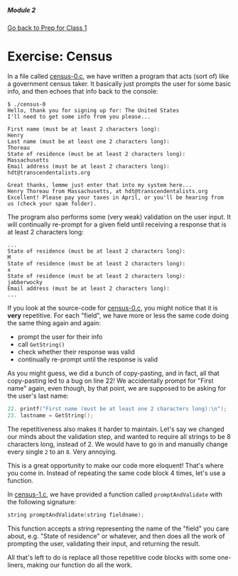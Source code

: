 ##### Module 2
[Go back to Prep for Class 1](../../class1-prep#functions)
# Exercise: Census

In a file called [census-0.c](./census-0.c), we have written a program that acts (sort of) like a government census taker. It basically just prompts the user for some basic info, and then echoes that info back to the console:

```
$ ./census-0
Hello, thank you for signing up for: The United States
I'll need to get some info from you please...

First name (must be at least 2 characters long):
Henry
Last name (must be at least one 2 characters long):
Thoreau
State of residence (must be at least 2 characters long):
Massachusetts
Email address (must be at least 2 characters long):
hdt@transcendentalists.org

Great thanks, lemme just enter that into my system here...
Henry Thoreau from Massachusetts, at hdt@transcendentalists.org
Excellent! Please pay your taxes in April, or you'll be hearing from us (check your spam folder).
```

The program also performs some (very weak) validation on the user input. It will continually re-prompt for a given field until receiving a response that is at least 2 characters long:

```
...
State of residence (must be at least 2 characters long):
M
State of residence (must be at least 2 characters long):
x
State of residence (must be at least 2 characters long):
jabberwocky
Email address (must be at least 2 characters long):
...
```
  
If you look at the source-code for [census-0.c](./census-0.c), you might notice that it is **very** repetitive. For each "field", we have more or less the same code doing the same thing again and again:
* prompt the user for their info
* call `GetString()`
* check whether their response was valid
* continually re-prompt until the response is valid

As you might guess, we did a bunch of copy-pasting, and in fact, all that copy-pasting led to a bug on line 22! We accidentally prompt for "First name" again, even though, by that point, we are supposed to be asking for the user's last name:
```c
22. printf("First name (must be at least one 2 characters long):\n");
23. lastname = GetString();
```

The repetitiveness also makes it harder to maintain. Let's say we changed our minds about the validation step, and wanted to require all strings to be 8 characters long, instead of 2. We would have to go in and manually change every single `2` to an `8`. Very annoying.

This is a great opportunity to make our code more eloquent! That's where you come in. Instead of repeating the same code block 4 times, let's use a function. 

In [census-1.c](./census-1.c), we have provided a function called `promptAndValidate` with the following signature:
```c
string promptAndValidate(string fieldname);
```

This function accepts a string representing the name of the "field" you care about, e.g. "State of residence" or whatever, and then does all the work of prompting the user, validating their input, and returning the result.

All that's left to do is replace all those repetitive code blocks with some one-liners, making our function do all the work. 

